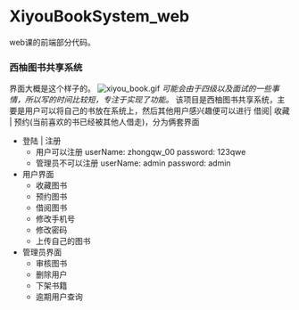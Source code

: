 # XiyouBookSystem_web
web课的前端部分代码。
### 西柚图书共享系统
界面大概是这个样子的。
![xiyou_book.gif](https://upload-images.jianshu.io/upload_images/5645890-07db220b116e522c.gif?imageMogr2/auto-orient/strip)
*可能会由于四级以及面试的一些事情，所以写的时间比较短，专注于实现了功能。*
该项目是西柚图书共享系统，主要是用户可以将自己的书放在系统上，然后其他用户感兴趣便可以进行 借阅| 收藏 | 预约(当前喜欢的书已经被其他人借走)，分为俩套界面
- 登陆 | 注册
  - 用户可以注册
    userName: zhongqw_00
    password: 123qwe
  - 管理员不可以注册
      userName: admin
      password: admin
- 用户界面
  - 收藏图书
  - 预约图书
  - 借阅图书
  - 修改手机号
  - 修改密码
  - 上传自己的图书
- 管理员界面
  - 审核图书
  - 删除用户
  - 下架书籍
  - 逾期用户查询
